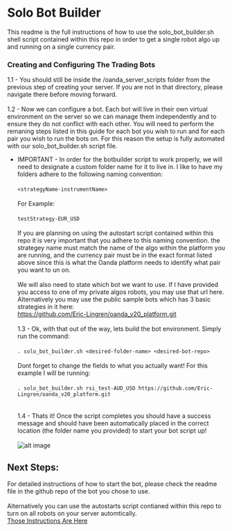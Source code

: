 # Solo Bot Builder

This readme is the full instructions of how to use the solo_bot_builder.sh shell script contained within this repo in order to get a single robot algo up and running on a single currency pair.   



### Creating and Configuring The Trading Bots

1.1 - You should still be inside the /oanda_server_scripts folder from the previous step of creating your server.  If you are not in that directory, please navigate there before moving forward.   
\
1.2 - Now we can configure a bot.  Each bot will live in their own virtual environment on the server so we can manage them independently and to ensure they do not conflict with each other. You will need to perform the remaning steps listed in this guide for each bot you wish to run and for each pair you wish to run the bots on.  For this reason the setup is fully automated with our solo_bot_builder.sh script file.   

* IMPORTANT - In order for the botbuilder script to work properly, we will need to designate a custom folder name for it to live in.  I like to have my folders adhere to the following naming convention:   
\
```<strategyName-instrumentName>```   
\
For Example:   
\
```testStrategy-EUR_USD```   
\
If you are planning on using the autostart script contained within this repo it is very important that you adhere to this naming convention.  the strategey name must match the name of the algo within the platform you are running, and the currency pair must be in the exact format listed above since this is what the Oanda platform needs to identify what pair you want to un on.   
\
We will also need to state which bot we want to use.  If I have provided you access to one of my private algos robots, you may use that url here.  Alternatively you may use the public sample bots which has 3 basic strategies in it here:   
https://github.com/Eric-Lingren/oanda_v20_platform.git
\
\
1.3 - Ok, with that out of the way, lets build the bot environment.  Simply run the command:   
\
```. solo_bot_builder.sh <desired-folder-name> <desired-bot-repo>```   
\
Dont forget to change the fields to what you actually want!  For this example I will be running:   
\
```. solo_bot_builder.sh rsi_test-AUD_USD https://github.com/Eric-Lingren/oanda_v20_platform.git```   
\
\
1.4 - Thats it! Once the script completes you should have a success message and should have been automatically placed in the correct location (the folder name you provided) to start your bot script up!   
\
![alt image](https://user-images.githubusercontent.com/44101756/98745492-e9c14980-2370-11eb-844b-3368609e936c.png)   

## Next Steps:   
For detailed instructions of how to start the bot, please check the readme file in the github repo of the bot you chose to use.   
\
Alternatively you can use the autostarts script contianed within this repo to turn on all robots on your server automtically.  
[Those Instructions Are Here](./readme_autostart_all_bots.md)   
